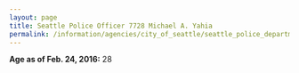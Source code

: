 ```yaml
---
layout: page
title: Seattle Police Officer 7728 Michael A. Yahia
permalink: /information/agencies/city_of_seattle/seattle_police_department/copbook/7728/
---
```


**Age as of Feb. 24, 2016:** 28
